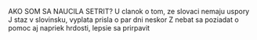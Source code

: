 AKO SOM SA NAUCILA SETRIT?
U clanok o tom, ze slovaci nemaju uspory
J staz v slovinsku, vyplata prisla o par dni neskor
Z nebat sa poziadat o pomoc aj napriek hrdosti, lepsie sa prirpavit